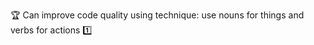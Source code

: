 :trophy: Can improve code quality using technique: use nouns for things and verbs for actions  :one:
